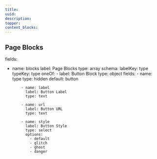 ```yaml
---
title:
uuid:
description:
topper:
content_blocks:
---
```


## Page Blocks

fields:
  - name: blocks
    label: Page Blocks
    type: array
    schema:
      labelKey: type
      typeKey: type
      oneOf:
        - label: Button Block
          type: object
          fields:
            - name: type
              type: hidden
              default: button

            - name: label
              label: Button Label
              type: text

            - name: url
              label: Button URL
              type: text

            - name: style
              label: Button Style
              type: select
              options:
                - default
                - glitch
                - ghost
                - danger